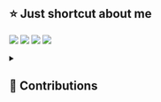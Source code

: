 ## ⭐️ Just shortcut about me

[![][linkedin]](https://www.linkedin.com/in/%ED%98%84%EA%B5%AC-%EA%B0%95-0991aa207)
[![][mail]](mailto:gusrn1423@naver.com)
[![][blog]](https://velog.io/@bang9dev)
[![][read]](https://github.com/bang9/What-I-Read)

<!-- *I'm an __Engineer__ who loves everything creative.* -->

<!-- [<img src="https://github-readme-stats.vercel.app/api?username=Bang9&show_icons=true&icon_color=ffffff&count_private=true&bg_color=30,fbc2eb,a6c1ee&title_color=ffeeff&text_color=fff" alt="my github stats" width="441" />](https://bang9.github.io) -->

<!-- [<img src="https://github-contributor-stats.vercel.app/api?username=bang9&hide=B,B%2B&show_icons=true&icon_color=ffffff&count_private=true&bg_color=30,fbc2eb,a6c1ee&title_color=ffeeff&text_color=fff" width="441" />](https://bang9.github.io) -->

<!-- [![][stats]](https://bang9.github.io) -->

<!---------------------------
---------------------------->

[resume]: https://img.shields.io/badge/Resume-742ddd?style=flat&logoColor=white&logo=QuickLook
[linkedin]: https://img.shields.io/badge/LinkedIn-2867b2?style=flat&logoColor=white&logo=LinkedIn
[blog]: https://img.shields.io/badge/Blog-20c997?style=flat&logoColor=white&logo=GitBook
[mail]: https://img.shields.io/badge/Mail-ea4335?style=flat&logoColor=white&logo=Gmail
[read]: https://img.shields.io/badge/Read-f0a900?style=flat&logoColor=white&logo=BookStack

[stats]: https://github-readme-stats.vercel.app/api?username=Bang9&show_icons=true&icon_color=ffffff&count_private=true&bg_color=30,fbc2eb,a6c1ee&title_color=ffeeff&text_color=fff

<details>
<summary>
  <h2>🤝 Contributions</h2>
</summary>

| repository                                      | pull requests                                                                                                                                                                                                                       |
|-------------------------------------------------|-------------------------------------------------------------------------------------------------------------------------------------------------------------------------------------------------------------------------------------|
| facebook/react-native                           | [#31272](https://github.com/facebook/react-native/pull/31272), [#32815](https://github.com/facebook/react-native/pull/32815), [#37258](https://github.com/facebook/react-native/pull/37258) |
| facebook/react-native-website                   | [#2566](https://github.com/facebook/react-native-website/pull/2566), [#3418](https://github.com/facebook/react-native-website/pull/3418) |
| react-native-community/cli                      | [#2543](https://github.com/react-native-community/cli/pull/2543)
| invertase/notifee                               | [#414](https://github.com/invertase/notifee/pull/414), [#447](https://github.com/invertase/notifee/pull/447) |
| zoontek/react-native-permissions                | [#701](https://github.com/zoontek/react-native-permissions/pull/701) |
| mrousavy/react-native-fast-tflite               | [#112](https://github.com/mrousavy/react-native-fast-tflite/pull/112) |
| react-native-cameraroll/react-native-cameraroll | [#488](https://github.com/react-native-cameraroll/react-native-cameraroll/pull/488) |
| dooboolab-community/react-native-iap            | [#654](https://github.com/dooboolab-community/react-native-iap/pull/654), [#658](https://github.com/dooboolab-community/react-native-iap/pull/658), [#759](https://github.com/dooboolab-community/react-native-iap/pull/759), [#912](https://github.com/dooboolab-community/react-native-iap/pull/912), [#1201](https://github.com/dooboolab-community/react-native-iap/pull/1201), [#1218](https://github.com/dooboolab-community/react-native-iap/pull/1218) |
| crossplatformkorea/react-native-kakao-login     | [#16](https://github.com/crossplatformkorea/react-native-kakao-login/pull/16), [#55](https://github.com/crossplatformkorea/react-native-kakao-login/pull/55), [#65](https://github.com/crossplatformkorea/react-native-kakao-login/pull/65), [#67](https://github.com/crossplatformkorea/react-native-kakao-login/pull/67), [#144](https://github.com/crossplatformkorea/react-native-kakao-login/pull/144), [#150](https://github.com/crossplatformkorea/react-native-kakao-login/pull/150), [#151](https://github.com/crossplatformkorea/react-native-kakao-login/pull/151), [#307](https://github.com/crossplatformkorea/react-native-kakao-login/pull/307), [#313](https://github.com/crossplatformkorea/react-native-kakao-login/pull/313), [#345](https://github.com/crossplatformkorea/react-native-kakao-login/pull/345), [#355](https://github.com/crossplatformkorea/react-native-kakao-login/pull/355) |
| hyochan/react-antive-audio-recorder-player      | [#540](https://github.com/hyochan/react-native-audio-recorder-player/pull/540), [#542](https://github.com/hyochan/react-native-audio-recorder-player/pull/542), [#547](https://github.com/hyochan/react-native-audio-recorder-player/pull/547) |
| doublesymmetry/react-native-track-player        | [#690](https://github.com/doublesymmetry/react-native-track-player/pull/690), [#1106](https://github.com/doublesymmetry/react-native-track-player/pull/1106) |
| AppsFlyerSDK/appsflyer-react-native-plugin      | [#110](https://github.com/AppsFlyerSDK/appsflyer-react-native-plugin/pull/110), [#141](https://github.com/AppsFlyerSDK/appsflyer-react-native-plugin/pull/141), [#142](https://github.com/AppsFlyerSDK/appsflyer-react-native-plugin/pull/142) |
| ptomasroos/react-native-scrollable-tab-view     | [#1093](https://github.com/ptomasroos/react-native-scrollable-tab-view/pull/1093) |
| amplitude/Amplitude-JavaScript                  | [#201](https://github.com/amplitude/Amplitude-JavaScript/pull/201) |
| aksonov/react-native-router-flux                | [#3493](https://github.com/aksonov/react-native-router-flux/pull/3493) |
| jdmunro/react-native-spotlight-search           | [#14](https://github.com/jdmunro/react-native-spotlight-search/pull/14) |
| aws-solutions/video-on-demand-on-aws            | [#99](https://github.com/aws-solutions/video-on-demand-on-aws/pull/99) |
</details>

<!--

**facebook/react-native**
[#31272](https://github.com/facebook/react-native/pull/31272)
[#32815](https://github.com/facebook/react-native/pull/32815)
[#37258](https://github.com/facebook/react-native/pull/37258)

**facebook/react-native-website**
[#2566](https://github.com/facebook/react-native-website/pull/2566)
[#3418](https://github.com/facebook/react-native-website/pull/3418)

**invertase/notifee**
[#414](https://github.com/invertase/notifee/pull/414)
[#447](https://github.com/invertase/notifee/pull/447)

**zoontek/react-native-permissions**
[#701](https://github.com/zoontek/react-native-permissions/pull/701)

**react-native-cameraroll/react-native-cameraroll**
[#488](https://github.com/react-native-cameraroll/react-native-cameraroll/pull/488)

**dooboolab-community/react-native-iap**
[#654](https://github.com/dooboolab-community/react-native-iap/pull/654)
[#658](https://github.com/dooboolab-community/react-native-iap/pull/658)
[#759](https://github.com/dooboolab-community/react-native-iap/pull/759)
[#912](https://github.com/dooboolab-community/react-native-iap/pull/912)
[#1201](https://github.com/dooboolab-community/react-native-iap/pull/1201)
[#1218](https://github.com/dooboolab-community/react-native-iap/pull/1218)

**crossplatformkorea/react-native-kakao-login**
[#16](https://github.com/crossplatformkorea/react-native-kakao-login/pull/16)
[#55](https://github.com/crossplatformkorea/react-native-kakao-login/pull/55)
[#65](https://github.com/crossplatformkorea/react-native-kakao-login/pull/65)
[#67](https://github.com/crossplatformkorea/react-native-kakao-login/pull/67)
[#144](https://github.com/crossplatformkorea/react-native-kakao-login/pull/144)
[#150](https://github.com/crossplatformkorea/react-native-kakao-login/pull/150)
[#151](https://github.com/crossplatformkorea/react-native-kakao-login/pull/151)
[#307](https://github.com/crossplatformkorea/react-native-kakao-login/pull/307)
[#313](https://github.com/crossplatformkorea/react-native-kakao-login/pull/313)
[#345](https://github.com/crossplatformkorea/react-native-kakao-login/pull/345)
[#355](https://github.com/crossplatformkorea/react-native-kakao-login/pull/355)

**hyochan/react-antive-audio-recorder-player**
[#540](https://github.com/hyochan/react-native-audio-recorder-player/pull/540)
[#542](https://github.com/hyochan/react-native-audio-recorder-player/pull/542)
[#547](https://github.com/hyochan/react-native-audio-recorder-player/pull/547)

**doublesymmetry/react-native-track-player**
[#690](https://github.com/doublesymmetry/react-native-track-player/pull/690)
[#1106](https://github.com/doublesymmetry/react-native-track-player/pull/1106)

**AppsFlyerSDK/appsflyer-react-native-plugin**
[#110](https://github.com/AppsFlyerSDK/appsflyer-react-native-plugin/pull/110)
[#141](https://github.com/AppsFlyerSDK/appsflyer-react-native-plugin/pull/141)
[#142](https://github.com/AppsFlyerSDK/appsflyer-react-native-plugin/pull/142)

**ptomasroos/react-native-scrollable-tab-view**
[#1093](https://github.com/ptomasroos/react-native-scrollable-tab-view/pull/1093)

**amplitude/Amplitude-JavaScript**
[#201](https://github.com/amplitude/Amplitude-JavaScript/pull/201)

**aksonov/react-native-router-flux**
[#3493](https://github.com/aksonov/react-native-router-flux/pull/3493)

**jdmunro/react-native-spotlight-search**
[#14](https://github.com/jdmunro/react-native-spotlight-search/pull/14)

**aws-solutions/video-on-demand-on-aws**
[#99](https://github.com/aws-solutions/video-on-demand-on-aws/pull/99)

-->

